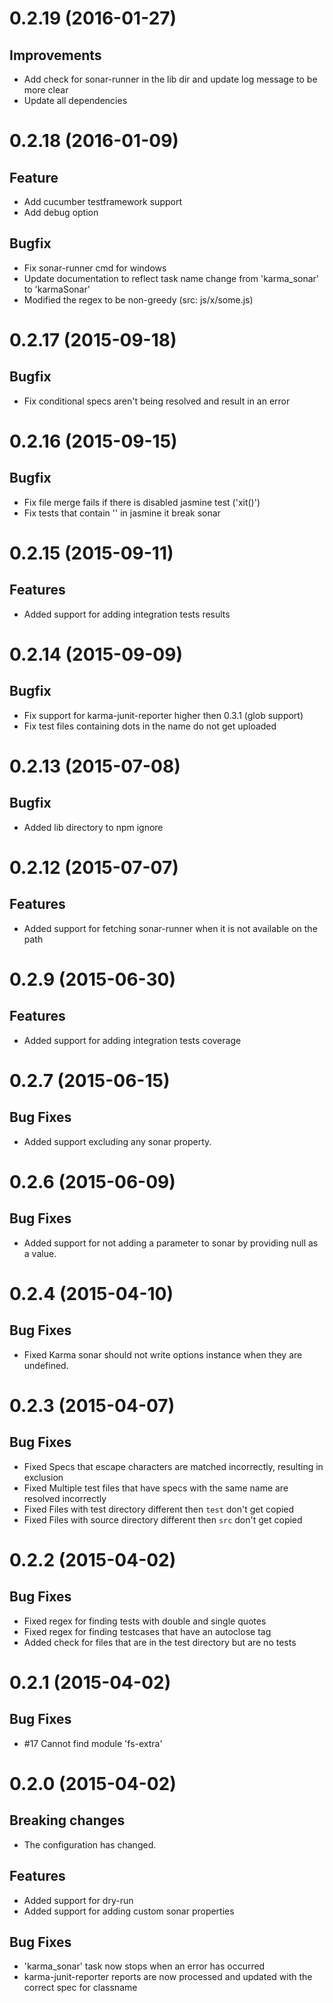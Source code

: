 <a name="0.2.19"></a>
# 0.2.19 (2016-01-27)

## Improvements
- Add check for sonar-runner in the lib dir and update log message to be more clear
- Update all dependencies

<a name="0.2.18"></a>
# 0.2.18 (2016-01-09)

## Feature
- Add cucumber testframework support
- Add debug option

## Bugfix
- Fix sonar-runner cmd for windows
- Update documentation to reflect task name change from 'karma_sonar' to 'karmaSonar'
- Modified the regex to be non-greedy (src: js/x/some.js) 

<a name="0.2.17"></a>
# 0.2.17 (2015-09-18)

## Bugfix
- Fix conditional specs aren't being resolved and result in an error 

<a name="0.2.16"></a>
# 0.2.16 (2015-09-15)

## Bugfix
- Fix file merge fails if there is disabled jasmine test ('xit()')
- Fix tests that contain '' in jasmine it break sonar

<a name="0.2.15"></a>
# 0.2.15 (2015-09-11)

## Features
- Added support for adding integration tests results

<a name="0.2.14"></a>
# 0.2.14 (2015-09-09)

## Bugfix
- Fix support for karma-junit-reporter higher then 0.3.1 (glob support)
- Fix test files containing dots in the name do not get uploaded 

<a name="0.2.13"></a>
# 0.2.13 (2015-07-08)

## Bugfix
- Added lib directory to npm ignore

<a name="0.2.12"></a>
# 0.2.12 (2015-07-07)

## Features
- Added support for fetching sonar-runner when it is not available on the path

<a name="0.2.9"></a>
# 0.2.9 (2015-06-30)

## Features
- Added support for adding integration tests coverage

<a name="0.2.7"></a>
# 0.2.7 (2015-06-15)

## Bug Fixes
- Added support excluding any sonar property.

<a name="0.2.6"></a>
# 0.2.6 (2015-06-09)

## Bug Fixes
- Added support for not adding a parameter to sonar by providing null as a value.

<a name="0.2.4"></a>
# 0.2.4 (2015-04-10)

## Bug Fixes
- Fixed Karma sonar should not write options instance when they are undefined.

<a name="0.2.3"></a>
# 0.2.3 (2015-04-07)

## Bug Fixes
- Fixed Specs that escape characters are matched incorrectly, resulting in exclusion
- Fixed Multiple test files that have specs with the same name are resolved incorrectly
- Fixed Files with test directory different then `test` don't get copied
- Fixed Files with source directory different then `src` don't get copied

<a name="0.2.2"></a>
# 0.2.2 (2015-04-02)

## Bug Fixes
- Fixed regex for finding tests with double and single quotes
- Fixed regex for finding testcases that have an autoclose tag
- Added check for files that are in the test directory but are no tests

<a name="0.2.1"></a>
# 0.2.1 (2015-04-02)

## Bug Fixes
- #17 Cannot find module 'fs-extra'

<a name="0.2.0"></a>
# 0.2.0 (2015-04-02)

## Breaking changes
- The configuration has changed.

## Features
- Added support for dry-run
- Added support for adding custom sonar properties

## Bug Fixes
- 'karma_sonar' task now stops when an error has occurred
- karma-junit-reporter reports are now processed and updated with the correct spec for classname